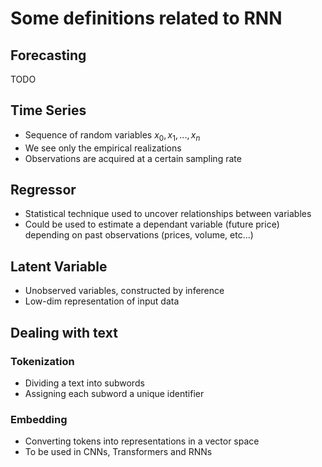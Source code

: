 # Some definitions related to RNN

## Forecasting

TODO

## Time Series

- Sequence of random variables $x_0, x_1, ..., x_n$
- We see only the empirical realizations
- Observations are acquired at a certain sampling rate

## Regressor

- Statistical technique used to uncover relationships between variables
- Could be used to estimate a dependant variable (future price) depending on past observations (prices, volume, etc...)

## Latent Variable

- Unobserved variables, constructed by inference
- Low-dim representation of input data

## Dealing with text

### Tokenization
- Dividing a text into subwords
- Assigning each subword a unique identifier

### Embedding
- Converting tokens into representations in a vector space
- To be used in CNNs, Transformers and RNNs